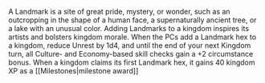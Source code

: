 A Landmark is a site of great pride, mystery, or wonder, such as an outcropping in the shape of a human face, a supernaturally ancient tree, or a lake with an unusual color. Adding Landmarks to a kingdom inspires its artists and bolsters kingdom morale. When the PCs add a Landmark hex to a kingdom, reduce Unrest by 1d4, and until the end of your next Kingdom turn, all Culture- and Economy-based skill checks gain a +2 circumstance bonus. When a kingdom claims its first Landmark hex, it gains 40 kingdom XP as a [[Milestones|milestone award]]